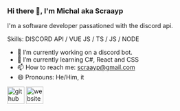 ### Hi there 👋, I'm Michal aka Scraayp

I'm a software developer passationed with the discord api. 

Skills: DISCORD API / VUE JS / TS / JS / NODE

- 🔭 I’m currently working on a discord bot. 
- 🌱 I’m currently learning C#, React and CSS 
- 📫 How to reach me: scraayp@gmail.com 
- 😄 Pronouns: He/Him, it 


[<img src='https://cdn.jsdelivr.net/npm/simple-icons@3.0.1/icons/github.svg' alt='github' height='40'>](https://github.com/scraayp)  [<img src='https://cdn.jsdelivr.net/npm/simple-icons@3.0.1/icons/icloud.svg' alt='website' height='40'>](scraayp.xyz)  
